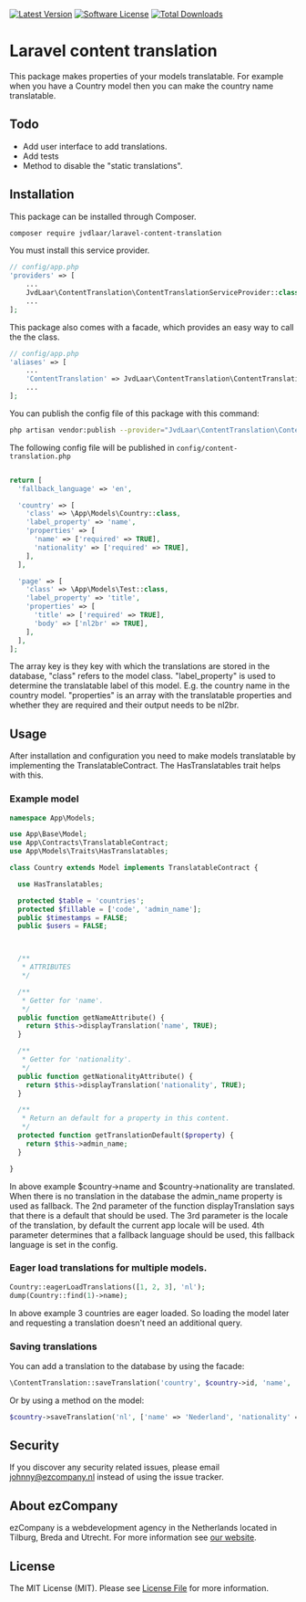 [![Latest Version](https://img.shields.io/github/release/jvdlaar/laravel-content-translation.svg?style=flat-square)](https://github.com/jvdlaar/laravel-content-translation/releases)
[![Software License](https://img.shields.io/badge/license-MIT-brightgreen.svg?style=flat-square)](LICENSE.md)
[![Total Downloads](https://img.shields.io/packagist/dt/jvdlaar/laravel-content-translation.svg?style=flat-square)](https://packagist.org/packages/jvdlaar/laravel-content-translation)

# Laravel content translation

This package makes properties of your models translatable. For example when you have a Country model then you can make
the country name translatable.

## Todo
- Add user interface to add translations.
- Add tests
- Method to disable the "static translations".

## Installation

This package can be installed through Composer.

``` bash
composer require jvdlaar/laravel-content-translation
```
You must install this service provider.

```php
// config/app.php
'providers' => [
    ...
    JvdLaar\ContentTranslation\ContentTranslationServiceProvider::class,
    ...
];
```

This package also comes with a facade, which provides an easy way to call the the class.

```php
// config/app.php
'aliases' => [
    ...
    'ContentTranslation' => JvdLaar\ContentTranslation\ContentTranslationFacade::class,
    ...
];
```

You can publish the config file of this package with this command:

``` bash
php artisan vendor:publish --provider="JvdLaar\ContentTranslation\ContentTranslationServiceProvider"
```

The following config file will be published in `config/content-translation.php`

```php

return [
  'fallback_language' => 'en',

  'country' => [
    'class' => \App\Models\Country::class,
    'label_property' => 'name',
    'properties' => [
      'name' => ['required' => TRUE],
      'nationality' => ['required' => TRUE],
    ],
  ],

  'page' => [
    'class' => \App\Models\Test::class,
    'label_property' => 'title',
    'properties' => [
      'title' => ['required' => TRUE],
      'body' => ['nl2br' => TRUE],
    ],
  ],
];

```

The array key is they key with which the translations are stored in the database, "class" refers to the model class.
"label_property" is used to determine the translatable label of this model. E.g. the country name in the country model.
"properties" is an array with the translatable properties and whether they are required and their output needs to be
nl2br.

## Usage

After installation and configuration you need to make models translatable by implementing the TranslatableContract. The
HasTranslatables trait helps with this.

### Example model

```php
namespace App\Models;

use App\Base\Model;
use App\Contracts\TranslatableContract;
use App\Models\Traits\HasTranslatables;

class Country extends Model implements TranslatableContract {

  use HasTranslatables;

  protected $table = 'countries';
  protected $fillable = ['code', 'admin_name'];
  public $timestamps = FALSE;
  public $users = FALSE;



  /**
   * ATTRIBUTES
   */

  /**
   * Getter for 'name'.
   */
  public function getNameAttribute() {
    return $this->displayTranslation('name', TRUE);
  }

  /**
   * Getter for 'nationality'.
   */
  public function getNationalityAttribute() {
    return $this->displayTranslation('nationality', TRUE);
  }

  /**
   * Return an default for a property in this content.
   */
  protected function getTranslationDefault($property) {
    return $this->admin_name;
  }

}

```

In above example $country->name and $country->nationality are translated. When there is no translation in the database
the admin_name property is used as fallback. The 2nd parameter of the function displayTranslation says that there is
a default that should be used. The 3rd parameter is the locale of the translation, by default the current app
locale will be used. 4th parameter determines that a fallback language should be used, this fallback language is set
in the config.

### Eager load translations for multiple models.
```php
Country::eagerLoadTranslations([1, 2, 3], 'nl');
dump(Country::find(1)->name);
```

In above example 3 countries are eager loaded. So loading the model later and requesting a translation doesn't need an
additional query.

### Saving translations
You can add a translation to the database by using the facade:

```php
\ContentTranslation::saveTranslation('country', $country->id, 'name', 'nl', 'Nederland');
```

Or by using a method on the model:

```php
$country->saveTranslation('nl', ['name' => 'Nederland', 'nationality' => 'Nederlander']);
```

## Security

If you discover any security related issues, please email johnny@ezcompany.nl instead of using the issue tracker.

## About ezCompany
ezCompany is a webdevelopment agency in the Netherlands located in Tilburg, Breda and Utrecht. For more information see
[our website](https://ezcompany.nl).

## License

The MIT License (MIT). Please see [License File](LICENSE.md) for more information.
